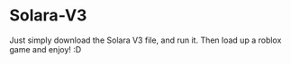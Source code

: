 # Solara-V3
Just simply download the Solara V3 file, and run it. Then load up a roblox game and enjoy! :D
